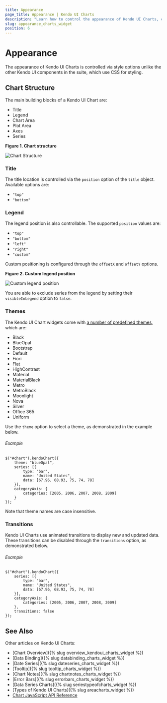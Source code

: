 ```yaml
---
title: Appearance
page_title: Appearance | Kendo UI Charts
description: "Learn how to control the appearance of Kendo UI Charts, change their themes and manage their animated transitions."
slug: appearance_charts_widget
position: 6
---
```


# Appearance

The appearance of Kendo UI Charts is controlled via style options unlike the other Kendo UI components in the suite, which use CSS for styling.

## Chart Structure

The main building blocks of a Kendo UI Chart are:

*   Title
*   Legend
*   Chart Area
*   Plot Area
*   Axes
*   Series

**Figure 1. Chart structure**

![Chart Structure](/controls/charts/chart-structure.png)

### Title

The title location is controlled via the `position` option of the `title` object. Available options are:

* `"top"`
* `"bottom"`

### Legend

The legend position is also controllable. The supported `position` values are:

* `"top"`
* `"bottom"`
* `"left"`
* `"right"`
* `"custom"`

Custom positioning is configured through the `offsetX` and `offsetY` options.

**Figure 2. Custom legend position**

![Custom legend position](/controls/charts/chart-legend-custom-position.png)

You are able to exclude series from the legend by setting their `visibleInLegend` option to `false`.

### Themes

The Kendo UI Chart widgets come with [a number of predefined themes](http://demos.telerik.com/kendo-ui/themebuilder), which are:

* Black
* BlueOpal
* Bootstrap
* Default
* Fiori
* Flat
* HighContrast
* Material
* MaterialBlack
* Metro
* MetroBlack
* Moonlight
* Nova
* Silver
* Office 365
* Uniform

Use the `theme` option to select a theme, as demonstrated in the example below.

###### Example

    $("#chart").kendoChart({
        theme: "blueOpal",
        series: [{
            type: "bar",
            name: "United States",
            data: [67.96, 68.93, 75, 74, 78]
        }],
        categoryAxis: {
            categories: [2005, 2006, 2007, 2008, 2009]
        }
    });

Note that theme names are case insensitive.

### Transitions

Kendo UI Charts use animated transitions to display new and updated data. These transitions can be disabled through the `transitions` option, as demonstrated below.

###### Example

    $("#chart").kendoChart({
        series: [{
            type: "bar",
            name: "United States",
            data: [67.96, 68.93, 75, 74, 78]
        }],
        categoryAxis: {
            categories: [2005, 2006, 2007, 2008, 2009]
        },
        transitions: false
    });

## See Also

Other articles on Kendo UI Charts:

* [Chart Overview]({% slug overview_kendoui_charts_widget %})
* [Data Binding]({% slug databinding_charts_widget %})
* [Date Series]({% slug dateseries_charts_widget %})
* [Tooltip]({% slug tooltip_charts_widget %})
* [Chart Notes]({% slug chartnotes_charts_widget %})
* [Error Bars]({% slug errorbars_charts_widget %})
* [Data Series Charts]({% slug seriestypeofcharts_widget %})
* [Types of Kendo UI Charts]({% slug areacharts_widget %})
* [Chart JavaScript API Reference](/api/javascript/dataviz/ui/chart)
